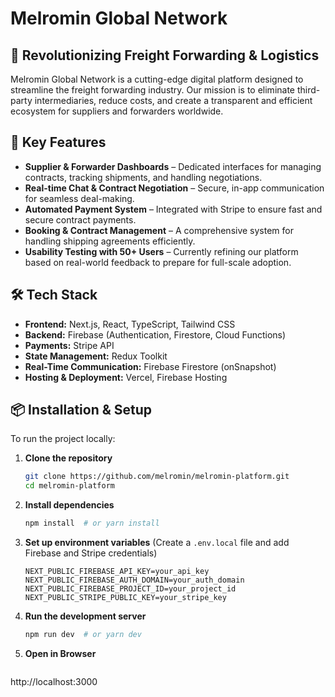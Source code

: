 # Melromin Global Network

## 🚀 Revolutionizing Freight Forwarding & Logistics
Melromin Global Network is a cutting-edge digital platform designed to streamline the freight forwarding industry. Our mission is to eliminate third-party intermediaries, reduce costs, and create a transparent and efficient ecosystem for suppliers and forwarders worldwide.

## 🌟 Key Features
- **Supplier & Forwarder Dashboards** – Dedicated interfaces for managing contracts, tracking shipments, and handling negotiations.
- **Real-time Chat & Contract Negotiation** – Secure, in-app communication for seamless deal-making.
- **Automated Payment System** – Integrated with Stripe to ensure fast and secure contract payments.
- **Booking & Contract Management** – A comprehensive system for handling shipping agreements efficiently.
- **Usability Testing with 50+ Users** – Currently refining our platform based on real-world feedback to prepare for full-scale adoption.

## 🛠 Tech Stack
- **Frontend:** Next.js, React, TypeScript, Tailwind CSS
- **Backend:** Firebase (Authentication, Firestore, Cloud Functions)
- **Payments:** Stripe API
- **State Management:** Redux Toolkit
- **Real-Time Communication:** Firebase Firestore (onSnapshot)
- **Hosting & Deployment:** Vercel, Firebase Hosting

## 📦 Installation & Setup
To run the project locally:

1. **Clone the repository**
   ```sh
   git clone https://github.com/melromin/melromin-platform.git
   cd melromin-platform
   ```

2. **Install dependencies**
   ```sh
   npm install  # or yarn install
   ```

3. **Set up environment variables** (Create a `.env.local` file and add Firebase and Stripe credentials)
   ```env
   NEXT_PUBLIC_FIREBASE_API_KEY=your_api_key
   NEXT_PUBLIC_FIREBASE_AUTH_DOMAIN=your_auth_domain
   NEXT_PUBLIC_FIREBASE_PROJECT_ID=your_project_id
   NEXT_PUBLIC_STRIPE_PUBLIC_KEY=your_stripe_key
   ```

4. **Run the development server**
   ```sh
   npm run dev  # or yarn dev
   ```

5. **Open in Browser**
   ```
http://localhost:3000
   ```
